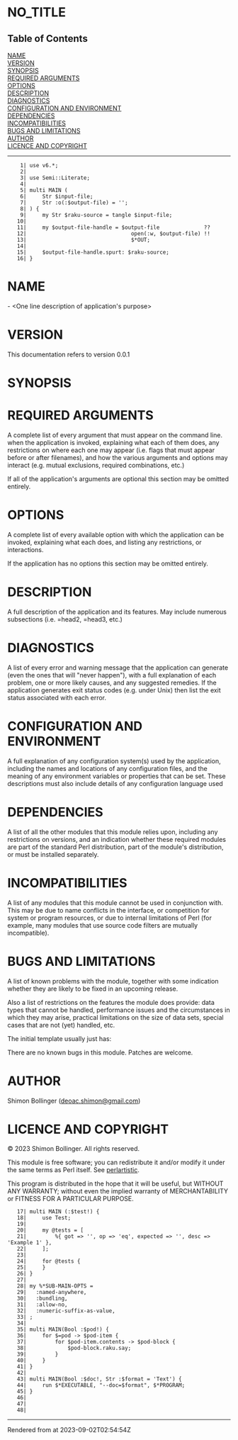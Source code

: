 # NO_TITLE
>
## Table of Contents
[NAME](#name)  
[VERSION](#version)  
[SYNOPSIS](#synopsis)  
[REQUIRED ARGUMENTS](#required-arguments)  
[OPTIONS](#options)  
[DESCRIPTION](#description)  
[DIAGNOSTICS](#diagnostics)  
[CONFIGURATION AND ENVIRONMENT](#configuration-and-environment)  
[DEPENDENCIES](#dependencies)  
[INCOMPATIBILITIES](#incompatibilities)  
[BUGS AND LIMITATIONS](#bugs-and-limitations)  
[AUTHOR](#author)  
[LICENCE AND COPYRIGHT](#licence-and-copyright)  

----
```
    1| use v6.*;
    2| 
    3| use Semi::Literate;
    4| 
    5| multi MAIN (
    6|     Str $input-file;
    7|     Str :o(:$output-file) = '';
    8| ) {
    9|     my Str $raku-source = tangle $input-file;
   10| 
   11|     my $output-file-handle = $output-file              ??
   12|                                 open(:w, $output-file) !!
   13|                                 $*OUT;
   14| 
   15|     $output-file-handle.spurt: $raku-source;
   16| } 

```
# NAME
<application name> - <One line description of application's purpose>

# VERSION
This documentation refers to <application name> version 0.0.1

# SYNOPSIS
# REQUIRED ARGUMENTS
A complete list of every argument that must appear on the command line. when the application is invoked, explaining what each of them does, any restrictions on where each one may appear (i.e. flags that must appear before or after filenames), and how the various arguments and options may interact (e.g. mutual exclusions, required combinations, etc.)

If all of the application's arguments are optional this section may be omitted entirely.

# OPTIONS
A complete list of every available option with which the application can be invoked, explaining what each does, and listing any restrictions, or interactions.

If the application has no options this section may be omitted entirely.

# DESCRIPTION
A full description of the application and its features. May include numerous subsections (i.e. =head2, =head3, etc.)

# DIAGNOSTICS
A list of every error and warning message that the application can generate (even the ones that will "never happen"), with a full explanation of each problem, one or more likely causes, and any suggested remedies. If the application generates exit status codes (e.g. under Unix) then list the exit status associated with each error.

# CONFIGURATION AND ENVIRONMENT
A full explanation of any configuration system(s) used by the application, including the names and locations of any configuration files, and the meaning of any environment variables or properties that can be set. These descriptions must also include details of any configuration language used

# DEPENDENCIES
A list of all the other modules that this module relies upon, including any restrictions on versions, and an indication whether these required modules are part of the standard Perl distribution, part of the module's distribution, or must be installed separately.

# INCOMPATIBILITIES
A list of any modules that this module cannot be used in conjunction with. This may be due to name conflicts in the interface, or competition for system or program resources, or due to internal limitations of Perl (for example, many modules that use source code filters are mutually incompatible).

# BUGS AND LIMITATIONS
A list of known problems with the module, together with some indication whether they are likely to be fixed in an upcoming release.

Also a list of restrictions on the features the module does provide: data types that cannot be handled, performance issues and the circumstances in which they may arise, practical limitations on the size of data sets, special cases that are not (yet) handled, etc.

The initial template usually just has:

There are no known bugs in this module. Patches are welcome.

# AUTHOR
Shimon Bollinger (deoac.shimon@gmail.com)

# LICENCE AND COPYRIGHT
© 2023 Shimon Bollinger. All rights reserved.

This module is free software; you can redistribute it and/or modify it under the same terms as Perl itself. See [perlartistic](http://perldoc.perl.org/perlartistic.html).

This program is distributed in the hope that it will be useful, but WITHOUT ANY WARRANTY; without even the implied warranty of MERCHANTABILITY or FITNESS FOR A PARTICULAR PURPOSE.

```
   17| multi MAIN (:$test!) {
   18|     use Test;
   19| 
   20|     my @tests = [
   21|         %{ got => '', op => 'eq', expected => '', desc => 'Example 1' },
   22|     ];
   23| 
   24|     for @tests {
   25|     } 
   26| } 
   27| 
   28| my %*SUB-MAIN-OPTS =
   29|   :named-anywhere,             
   30|   :bundling,                   
   31|   :allow-no,                   
   32|   :numeric-suffix-as-value,    
   33| ;
   34| 
   35| multi MAIN(Bool :$pod!) {
   36|     for $=pod -> $pod-item {
   37|         for $pod-item.contents -> $pod-block {
   38|             $pod-block.raku.say;
   39|         }
   40|     }
   41| } 
   42| 
   43| multi MAIN(Bool :$doc!, Str :$format = 'Text') {
   44|     run $*EXECUTABLE, "--doc=$format", $*PROGRAM;
   45| } 
   46| 
   47| 
   48| 

```






----
Rendered from  at 2023-09-02T02:54:54Z
